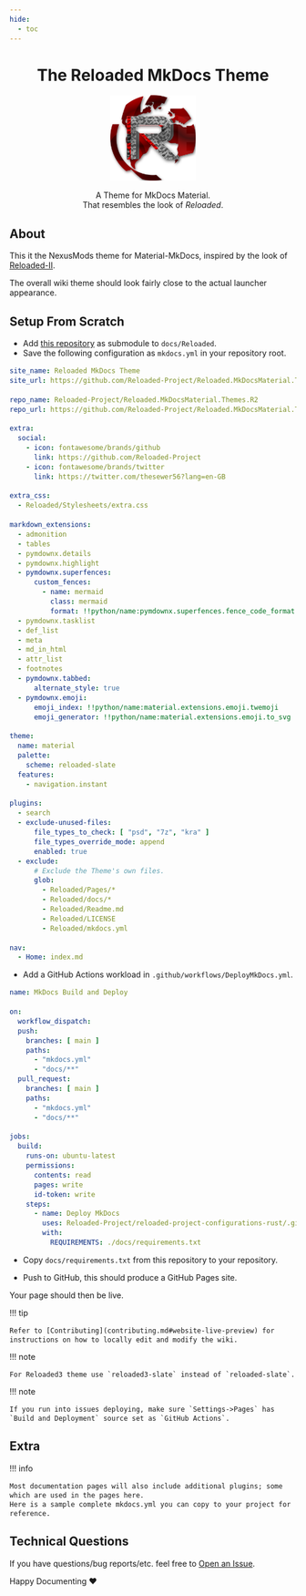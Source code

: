 ```yaml
---
hide:
  - toc
---
```


<div align="center">
	<h1>The Reloaded MkDocs Theme</h1>
	<img src="../Images/Reloaded-Icon.png" width="150" align="center" />
	<br/> <br/>
    A Theme for MkDocs Material.
    <br/>
    That resembles the look of <i>Reloaded</i>.
</div>

## About

This it the NexusMods theme for Material-MkDocs, inspired by the look of [Reloaded-II](https://reloaded-project.github.io/Reloaded-II/).

The overall wiki theme should look fairly close to the actual launcher appearance.

## Setup From Scratch

- Add [this repository](https://github.com/Reloaded-Project/Reloaded.MkDocsMaterial.Themes.R2) as submodule to `docs/Reloaded`.
- Save the following configuration as `mkdocs.yml` in your repository root.

```yaml
site_name: Reloaded MkDocs Theme
site_url: https://github.com/Reloaded-Project/Reloaded.MkDocsMaterial.Themes.R2

repo_name: Reloaded-Project/Reloaded.MkDocsMaterial.Themes.R2
repo_url: https://github.com/Reloaded-Project/Reloaded.MkDocsMaterial.Themes.R2

extra:
  social:
    - icon: fontawesome/brands/github
      link: https://github.com/Reloaded-Project
    - icon: fontawesome/brands/twitter
      link: https://twitter.com/thesewer56?lang=en-GB

extra_css:
  - Reloaded/Stylesheets/extra.css

markdown_extensions:
  - admonition
  - tables
  - pymdownx.details
  - pymdownx.highlight
  - pymdownx.superfences:
      custom_fences:
        - name: mermaid
          class: mermaid
          format: !!python/name:pymdownx.superfences.fence_code_format
  - pymdownx.tasklist
  - def_list
  - meta
  - md_in_html
  - attr_list
  - footnotes
  - pymdownx.tabbed:
      alternate_style: true
  - pymdownx.emoji:
      emoji_index: !!python/name:material.extensions.emoji.twemoji
      emoji_generator: !!python/name:material.extensions.emoji.to_svg

theme:
  name: material
  palette:
    scheme: reloaded-slate
  features:
    - navigation.instant

plugins:
  - search
  - exclude-unused-files:
      file_types_to_check: [ "psd", "7z", "kra" ]
      file_types_override_mode: append
      enabled: true
  - exclude:
      # Exclude the Theme's own files.
      glob:
        - Reloaded/Pages/*
        - Reloaded/docs/*
        - Reloaded/Readme.md
        - Reloaded/LICENSE
        - Reloaded/mkdocs.yml

nav:
  - Home: index.md
```

- Add a GitHub Actions workload in `.github/workflows/DeployMkDocs.yml`.

```yaml
name: MkDocs Build and Deploy

on:
  workflow_dispatch:
  push:
    branches: [ main ]
    paths:
      - "mkdocs.yml"
      - "docs/**"
  pull_request:
    branches: [ main ]
    paths:
      - "mkdocs.yml"
      - "docs/**"

jobs:
  build:
    runs-on: ubuntu-latest
    permissions:
      contents: read
      pages: write
      id-token: write
    steps:
      - name: Deploy MkDocs
        uses: Reloaded-Project/reloaded-project-configurations-rust/.github/actions/deploy-mkdocs-documentation@v1
        with:
          REQUIREMENTS: ./docs/requirements.txt
```

- Copy `docs/requirements.txt` from this repository to your repository.

- Push to GitHub, this should produce a GitHub Pages site.

Your page should then be live.

!!! tip

    Refer to [Contributing](contributing.md#website-live-preview) for instructions on how to locally edit and modify the wiki.

!!! note

    For Reloaded3 theme use `reloaded3-slate` instead of `reloaded-slate`.

!!! note

    If you run into issues deploying, make sure `Settings->Pages` has `Build and Deployment` source set as `GitHub Actions`.

## Extra

!!! info

    Most documentation pages will also include additional plugins; some which are used in the pages here.
    Here is a sample complete mkdocs.yml you can copy to your project for reference.

## Technical Questions

If you have questions/bug reports/etc. feel free to [Open an Issue](https://github.com/Reloaded-Project/Reloaded.MkDocsMaterial.Themes.R2/issues/new).

Happy Documenting ❤️